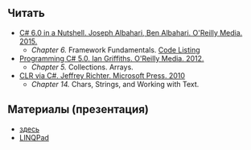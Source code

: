 ## Читать
- [C# 6.0 in a Nutshell. Joseph Albahari, Ben Albahari. O'Reilly Media. 2015.](http://shop.oreilly.com/product/0636920040323.do)
  - *Chapter 6.* Framework Fundamentals. [Code Listing](http://www.albahari.com/nutshell/ch06.aspx)
- [Programming C# 5.0. Ian Griffiths. O'Reilly Media. 2012.](http://shop.oreilly.com/product/0636920024064.do)
  - *Chapter 5.* Collections. Arrays.
- [CLR via C#. Jeffrey Richter. Microsoft Press. 2010](https://www.goodreads.com/book/show/7121415-clr-via-c)
  - *Chapter 14.* Chars, Strings, and Working with Text.

## Материалы (презентация)
- [здесь](https://github.com/EPM-RD-NETLAB/.NET-Framework-modules/blob/master/M2.%20Basic%20Coding%20in%20C%23/M2.%20Basic%20Coding%20in%20C%23%207.0.pdf)
- [LINQPad](https://drive.google.com/drive/u/0/folders/1J1jn8mVUlTxptogrdYmYKAYuom12Dq1t)
